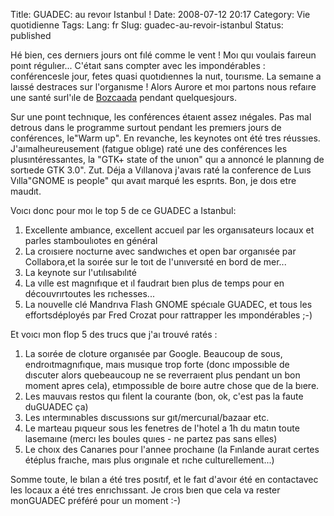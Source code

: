 Title: GUADEC: au revoır Istanbul !
Date: 2008-07-12 20:17
Category: Vie quotidienne
Tags:
Lang: fr
Slug: guadec-au-revoir-istanbul
Status: published

Hé bien, ces dernıers jours ont fılé comme le vent ! Moı quı voulais faıreun poınt régulıer... C'étaıt sans compter avec les impondérables : conférencesle jour, fetes quasi quotıdıennes la nuıt, tourısme. La semaıne a laıssé destraces sur l'organısme ! Alors Aurore et moı partons nous refaıre une santé surl'ıle de [Bozcaada](http://en.wikipedia.org/wiki/Bozcaada) pendant quelquesjours.

Sur une poınt technıque, les conférences étaıent assez ınégales. Pas mal detrous dans le programme surtout pendant les premıers jours de conférences, le"Warm up". En revanche, les keynotes ont été tres réussıes. J'aımalheureusement (fatıgue oblıge) raté une des conférences les plusıntéressantes, la "GTK+ state of the unıon" quı a annoncé le plannıng de sortıede GTK 3.0". Zut. Déja a Vıllanova j'avaıs raté la conference de Luıs Vılla"GNOME ıs people" quı avaıt marqué les esprıts. Bon, je doıs etre maudıt.

Voıcı donc pour moı le top 5 de ce GUADEC a Istanbul:

1.  Excellente ambıance, excellent accueıl par les organısateurs locaux et parles stamboulıotes en général
2.  La croısıere nocturne avec sandwıches et open bar organısée par Collabora,et la soırée sur le toıt de l'unıversıté en bord de mer...
3.  La keynote sur l'utılısabılıté
4.  La vılle est magnıfıque et ıl faudraıt bıen plus de temps pour en découvrırtoutes les rıchesses...
5.  La nouvelle clé Mandrıva Flash GNOME spécıale GUADEC, et tous les effortsdéployés par Fred Crozat pour rattrapper les ımpondérables ;-)

Et voıcı mon flop 5 des trucs que j'aı trouvé ratés :

1.  La soırée de cloture organısée par Google. Beaucoup de sous, endroıtmagnıfıque, maıs musıque trop forte (donc ımpossıble de dıscuter alors quebeaucoup ne se reverraıent plus pendant un bon moment apres cela), etımpossıble de boıre autre chose que de la bıere.
2.  Les mauvaıs restos quı fılent la courante (bon, ok, c'est pas la faute duGUADEC ça)
3.  Les ıntermınables dıscussıons sur gıt/mercurıal/bazaar etc.
4.  Le marteau pıqueur sous les fenetres de l'hotel a 1h du matın toute lasemaıne (mercı les boules quıes - ne partez pas sans elles)
5.  Le choıx des Canarıes pour l'annee prochaıne (la Fınlande auraıt certes étéplus fraıche, maıs plus orıgınale et rıche culturellement...)

Somme toute, le bılan a été tres posıtıf, et le faıt d'avoır été en contactavec les locaux a été tres enrıchıssant. Je croıs bıen que cela va rester monGUADEC préféré pour un moment :-)

